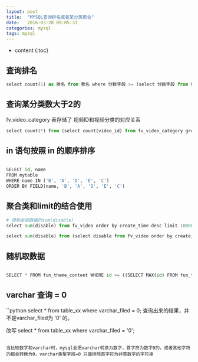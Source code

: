 ```yaml
---
layout: post
title:  "MYSQL查询排名或者某分类聚合"
date:   2016-03-28 09:05:31
categories: mysql
tags: mysql
---
```


* content
{:toc}

## 查询排名

```python
select count(1) as 排名 from 表名 where 分数字段 >= (select 分数字段 from 表名 where 姓名字段 = '用户名')
```

## 查询某分类数大于2的

fv_video_category 表存储了 视频ID和视频分类的对应关系

```python
select count(*) from (select count(video_id) from fv_video_category group by video_id having count(video_id) > 0) as cnt ;
```

## in 语句按照 in 的顺序排序

```python

SELECT id, name
FROM mytable
WHERE name IN ('B', 'A', 'D', 'E', 'C')
ORDER BY FIELD(name, 'B', 'A', 'D', 'E', 'C')

```

## 聚合类和limit的结合使用

```python
# 得到全部数据的sum(disable)
select sum(disable) from fv_video order by create_time desc limit 100000; 

select sum(disable) from (select disable from fv_video order by create_time desc limit 100000) a;
```

## 随机取数据

```python

SELECT * FROM fun_theme_content WHERE id >= ((SELECT MAX(id) FROM fun_theme_content)-(SELECT MIN(id) FROM fun_theme_content)) * RAND() + (SELECT MIN(id) FROM fun_theme_content)  LIMIT 10;

```

## varchar 查询 = 0

``python
select * from table_xx where varchar_filed = 0;
查询出来的结果，并不是varchar_filed为 '0' 的。

改写 select * from table_xx where varchar_filed = '0';
```

当比较数字和varchar时，mysql会把varchar转换为数字，首字符为数字0的，或者其他字符的都会转换为0，varchar类型字段=0 只能排除首字符为非零数字的字符串




